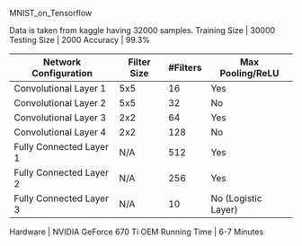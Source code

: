 MNIST_on_Tensorflow

Data is taken from kaggle having 32000 samples.
Training Size | 30000
Testing Size | 2000
Accuracy | 99.3%

Network Configuration | Filter Size | #Filters | Max Pooling/ReLU
----------------------|-------------|----------|-----------------
Convolutional Layer 1 | 5x5 | 16 | Yes            
Convolutional Layer 2 | 5x5 | 32 | No            
Convolutional Layer 3 | 2x2 | 64 | Yes
Convolutional Layer 4 | 2x2 | 128 | No
Fully Connected Layer 1 | N/A | 512 | Yes
Fully Connected Layer 2 | N/A | 256 | Yes
Fully Connected Layer 3 | N/A | 10 | No (Logistic Layer)

Hardware | NVIDIA GeForce 670 Ti OEM
Running Time | 6-7 Minutes
